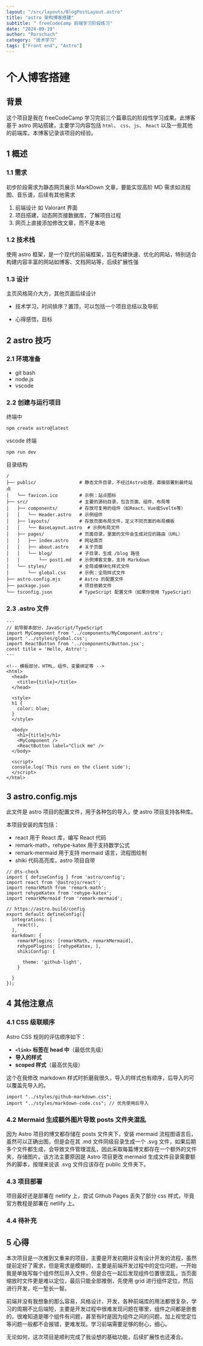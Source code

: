 ```yaml
---
layout: "/src/layouts/BlogPostLayout.astro"
title: "astro 架构博客搭建"
subtitle: " freeCodeCamp 前端学习阶段练习"
date: "2024-09-19"
author: "Rorschach"
category: "技术学习"
tags: ["Front end", "Astro"]
---
```


# 个人博客搭建

## 背景

这个项目是我在 freeCodeCamp 学习完前三个篇章后的阶段性学习成果。此博客基于 astro 网站搭建，主要学习内容包括 `html`、 `css`、`js`、 `React` 以及一些其他的前端库。本博客记录该项目的经验。


## 1 概述

### 1.1 需求

初步阶段需求为静态网页展示 MarkDown 文章，要能实现高阶 MD 需求如流程图、音乐谱，后续有其他需求

1. 前端设计 如 Valorant 界面
2. 项目搭建，动态网页接数据库，了解项目过程
3. 网页上直接添加修改文章，而不是本地



### 1.2 技术栈

使用 astro 框架，是一个现代的前端框架，旨在构建快速、优化的网站，特别适合构建内容丰富的网站如博客、文档网站等，后续扩展性强



### 1.3 设计

主页风格简介大方，其他页面后续设计

- 技术学习，时间排序？置顶，可以包括一个项目总结以及导航

- 心得感悟，目标




## 2 astro 技巧

### 2.1 环境准备

- git bash
- node.js
- vscode



### 2.2 创建与运行项目

终端中

```bash
npm create astro@latest
```



vscode 终端

```bash
npm run dev
```



目录结构

```
/
├── public/                # 静态文件目录，不经过Astro处理，直接部署到最终站点
│   └── favicon.ico        # 示例：站点图标
├── src/                   # 主要的源码目录，包含页面、组件、布局等
│   ├── components/        # 存放可复用的组件（如React、Vue或Svelte等）
│   │   └── Header.astro   # 示例组件
│   ├── layouts/           # 存放页面布局文件，定义不同页面的布局模板
│   │   └── BaseLayout.astro  # 示例布局文件
│   ├── pages/             # 页面目录，里面的文件会生成对应的路由（URL）
│   │   ├── index.astro    # 网站首页
│   │   ├── about.astro    # 关于页面
│   │   └── blog/          # 子目录，生成 /blog 路径
│   │       └── post1.md   # 示例博客文章，支持 Markdown
│   └── styles/            # 全局或模块化样式文件
│       └── global.css     # 示例：全局样式文件
├── astro.config.mjs       # Astro 的配置文件
├── package.json           # 项目依赖文件
└── tsconfig.json          # TypeScript 配置文件（如果你使用 TypeScript）

```



### 2.3 .astro 文件

```
---
// 前导脚本部分，JavaScript/TypeScript
import MyComponent from '../components/MyComponent.astro';
import '../styles/global.css';
import ReactButton from '../components/Button.jsx';
const title = 'Hello, Astro!';
---

<!-- 模板部分，HTML、组件、变量绑定等 -->
<html>
  <head>
    <title>{title}</title>
  </head>
  
  <style>
  h1 {
    color: blue;
  }
  </style>
  
  <body>
    <h1>{title}</h1>
    <MyComponent />
    <ReactButton label="Click me" />
  </body>
  
  <script>
  console.log('This runs on the client side');
  </script>
</html>

```



## 3 astro.config.mjs

此文件是 astro 项目的配置文件，用于各种包的导入，使 astro 项目支持各种库。

本项目安装的库包括：

- react 用于 React 库，编写 React 代码
- remark-math，rehype-katex 用于支持数学公式
- remark-mermaid 用于支持 mermaid 语言，流程图绘制
- shiki 代码高亮库，astro 项目自带

```
// @ts-check
import { defineConfig } from 'astro/config';
import react from '@astrojs/react';
import remarkMath from 'remark-math';
import rehypeKatex from 'rehype-katex';
import remarkMermaid from 'remark-mermaid';

// https://astro.build/config
export default defineConfig({
  integrations: [
    react(),
  ],
  markdown: {
    remarkPlugins: [remarkMath, remarkMermaid],
    rehypePlugins: [rehypeKatex, ],
    shikiConfig: {
      
      theme: 'github-light',
    }
  
  }
});

```



## 4 其他注意点

### 4.1 CSS 级联顺序

Astro CSS 规则的评估顺序如下：

- **`<link>` 标签在 head 中**（最低优先级）
- **导入的样式**
- **scoped 样式**（最高优先级）

这个在我修改 markdown 样式时折磨我很久，导入的样式也有顺序，后导入的可以覆盖先导入的。

```
import "../styles/github-markdown.css";
import "../styles/markdown-code.css"; // 优先使用后导入
```



### 4.2 Mermaid 生成额外图片导致 posts 文件夹混乱

因为 Astro 项目的博文都存储在 posts 文件夹下，安装 mermaid 流程图语言后，虽然可以正确出图，但是会在其 .md 文件同级目录生成一个 .svg 文件，如果后期多个文件都生成，会导致文件管理混乱，因此采取每篇博文都存在一个额外的文件夹，存储图片。该方法主要原因是 Astro 项目更改 mermaid 生成文件目录需要额外的脚本，按理来说该 .svg 文件应该存在 public 文件夹下。



### 4.3 项目部署

项目最好还是部署在 netlify 上，尝试 Github Pages 丢失了部分 css 样式，毕竟官方教程是部署在 netlify 上。

### 4.4 待补充



## 5 心得

本次项目是一次推到又重来的项目，主要是开发初期并没有设计开发的流程，虽然提前定好了需求，但是需求是模糊的，主要是前端开发过程中的定位问题，一开始我是单独写每个组件然后并入文件，但是合在一起后发现组件位置很混乱，当页面缩放时文件更是难以定位，最后只能全部推倒，先使用 grid 进行组件定位，然后进行开发，吃一堑长一智。

前端并没有我想象的那么容易，风格设计、开发，各种前端库的用法都很复杂，学习的周期不比后端短，主要是开发过程中很难发现问题在哪里，组件之间都是嵌套的，很难知道是哪个组件有问题，甚至有时是因为组件之间的问题，加上视觉定位等问题一般都不会报错，更难发现。学习前端需要足够的耐心，细心。

无论如何，这次项目是顺利完成了我设想的基础功能，后续扩展性也还凑合。


